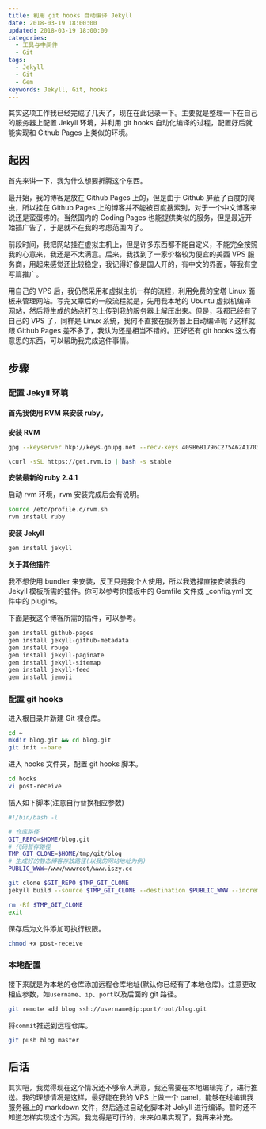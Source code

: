 ```yaml
---
title: 利用 git hooks 自动编译 Jekyll
date: 2018-03-19 18:00:00
updated: 2018-03-19 18:00:00
categories:
  - 工具与中间件
  - Git
tags:
  - Jekyll
  - Git
  - Gem
keywords: Jekyll, Git, hooks
---
```


其实这项工作我已经完成了几天了，现在在此记录一下。主要就是整理一下在自己的服务器上配置 Jekyll 环境，并利用 git hooks 自动化编译的过程，配置好后就能实现和 Github Pages 上类似的环境。

<!--more-->

## 起因

首先来讲一下，我为什么想要折腾这个东西。

最开始，我的博客是放在 Github Pages 上的，但是由于 Github 屏蔽了百度的爬虫，所以挂在 Github Pages 上的博客并不能被百度搜索到，对于一个中文博客来说还是蛮蛋疼的。当然国内的 Coding Pages 也能提供类似的服务，但是最近开始插广告了，于是就不在我的考虑范围内了。

前段时间，我把网站挂在虚拟主机上，但是许多东西都不能自定义，不能完全按照我的心意来，我还是不太满意。后来，我找到了一家价格较为便宜的美西 VPS 服务商，用起来感觉还比较稳定，我记得好像是国人开的，有中文的界面，等我有空写篇推广。

用自己的 VPS 后，我仍然采用和虚拟主机一样的流程，利用免费的宝塔 Linux 面板来管理网站。写完文章后的一般流程就是，先用我本地的 Ubuntu 虚拟机编译网站，然后将生成的站点打包上传到我的服务器上解压出来。但是，我都已经有了自己的 VPS 了，同样是 Linux 系统，我何不直接在服务器上自动编译呢？这样就跟 Github Pages 差不多了，我认为还是相当不错的。正好还有 git hooks 这么有意思的东西，可以帮助我完成这件事情。

## 步骤

### 配置 Jekyll 环境

#### 首先我使用 RVM 来安装 ruby。

**安装 RVM**

```bash
gpg --keyserver hkp://keys.gnupg.net --recv-keys 409B6B1796C275462A1703113804BB82D39DC0E3 7D2BAF1CF37B13E2069D6956105BD0E739499BDB
```

```bash
\curl -sSL https://get.rvm.io | bash -s stable
```

**安装最新的 ruby 2.4.1**

启动 rvm 环境，rvm 安装完成后会有说明。

```bash
source /etc/profile.d/rvm.sh
rvm install ruby
```

**安装 Jekyll**

```bash
gem install jekyll
```

**关于其他插件**

我不想使用 bundler 来安装，反正只是我个人使用，所以我选择直接安装我的 Jekyll 模板所需的插件。你可以参考你模板中的 Gemfile 文件或 \_config.yml 文件中的 plugins。

下面是我这个博客所需的插件，可以参考。

```bash
gem install github-pages
gem install jekyll-github-metadata
gem install rouge
gem install jekyll-paginate
gem install jekyll-sitemap
gem install jekyll-feed
gem install jemoji
```

### 配置 git hooks

进入根目录并新建 Git 裸仓库。

```bash
cd ~
mkdir blog.git && cd blog.git
git init --bare
```

进入 hooks 文件夹，配置 git hooks 脚本。

```bash
cd hooks
vi post-receive
```

插入如下脚本(注意自行替换相应参数)

```bash
#!/bin/bash -l

# 仓库路径
GIT_REPO=$HOME/blog.git
# 代码暂存路径
TMP_GIT_CLONE=$HOME/tmp/git/blog
# 生成好的静态博客存放路径(以我的网站地址为例)
PUBLIC_WWW=/www/wwwroot/www.iszy.cc

git clone $GIT_REPO $TMP_GIT_CLONE
jekyll build --source $TMP_GIT_CLONE --destination $PUBLIC_WWW --incremental

rm -Rf $TMP_GIT_CLONE
exit
```

保存后为文件添加可执行权限。

```bash
chmod +x post-receive
```

### 本地配置

接下来就是为本地的仓库添加远程仓库地址(默认你已经有了本地仓库)。注意更改相应参数，如`username`、`ip`、`port`以及后面的 git 路径。

```bash
git remote add blog ssh://username@ip:port/root/blog.git
```

将`commit`推送到远程仓库。

```bash
git push blog master
```

## 后话

其实吧，我觉得现在这个情况还不够令人满意，我还需要在本地编辑完了，进行推送。我的理想情况是这样，最好能在我的 VPS 上做一个 panel，能够在线编辑我服务器上的 markdown 文件，然后通过自动化脚本对 Jekyll 进行编译。暂时还不知道怎样实现这个方案，我觉得是可行的，未来如果实现了，我再来补充。
